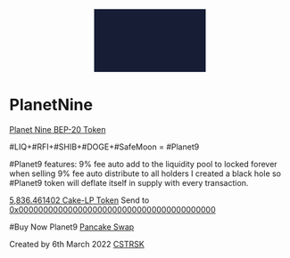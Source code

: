 <div id="header" align="center">
  <img src="https://github.com/CSTRSK/-PlanetNine/blob/c9e4a84c2240cdb5f23237f2af7d8a90c52cdfc5/My-img8bit-com-Effect%20(1).gif?raw=true" width="200"/>
</div>

# PlanetNine
<a href="https://bscscan.com/token/0xf9c11C2b651212B707f12082fA3F438F719F75b2"  target="_blank">Planet Nine BEP-20 Token</a>

#LIQ+#RFI+#SHIB+#DOGE+#SafeMoon = #Planet9

#Planet9 features:
9% fee auto add to the liquidity pool to locked forever when selling
9% fee auto distribute to all holders
I created a black hole so #Planet9 token will deflate itself in supply with every transaction.


<a href="https://bscscan.com/token/0xeb49865c886b03fb4a92bb133c9fa49609fa213e?a=0x18c9210f5a98a53a0a3b01880844382614089ee9" target="_blank">5,836.461402 Cake-LP Token</a> Send to  <a href="https://bscscan.com/tx/0x75b344b6def46b15d2b476e9cf0b9107b41641462efbebed02ec4dc9e7fdd550" target="_blank">0x0000000000000000000000000000000000000000</a>


#Buy Now Planet9
<a href="https://pancakeswap.finance/swap?outputCurrency=0xf9c11C2b651212B707f12082fA3F438F719F75b2"  target="_blank">Pancake Swap</a>



Created by 6th March 2022 <a href="https://cstrsk.de/" target="_blank">CSTRSK</a>
